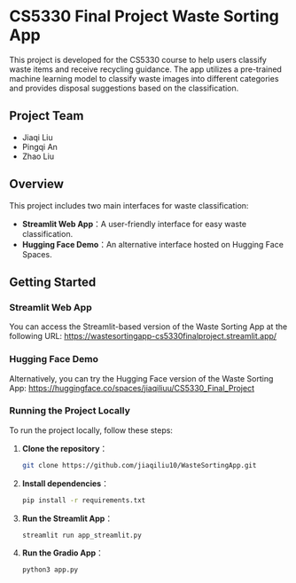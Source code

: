 # CS5330 Final Project Waste Sorting App
This project is developed for the CS5330 course to help users classify waste items and receive recycling guidance.  The app utilizes a pre-trained machine learning model to classify waste images into different categories and provides disposal suggestions based on the classification.
## Project Team
- Jiaqi Liu
- Pingqi An
- Zhao Liu

## Overview

This project includes two main interfaces for waste classification:
- **Streamlit Web App**：A user-friendly interface for easy waste classification.
- **Hugging Face Demo**：An alternative interface hosted on Hugging Face Spaces.

## Getting Started

### Streamlit Web App
You can access the Streamlit-based version of the Waste Sorting App at the following URL: https://wastesortingapp-cs5330finalproject.streamlit.app/

### Hugging Face Demo
Alternatively, you can try the Hugging Face version of the Waste Sorting App: https://huggingface.co/spaces/jiaqiliuu/CS5330_Final_Project

### Running the Project Locally
To run the project locally, follow these steps:
1. **Clone the repository**：
   ```bash
   git clone https://github.com/jiaqiliu10/WasteSortingApp.git
2. **Install dependencies**：
   ```bash
   pip install -r requirements.txt
3. **Run the Streamlit App**：
   ```bash
   streamlit run app_streamlit.py
4. **Run the Gradio App**：
   ```bash
   python3 app.py




